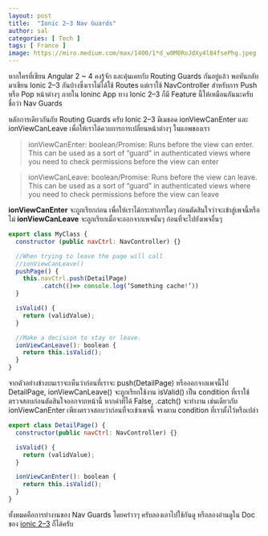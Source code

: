 ```yaml
---
layout: post
title:  "Ionic 2–3 Nav Guards"
author: sal
categories: [ Tech ]
tags: [ France ]
image: https://miro.medium.com/max/1400/1*d_w0M8RoJdXy4l84fsePhg.jpeg
---
```


หากใครที่เขียน Angular 2 ~ 4 คงรู้จัก และคุ้นเคยกับ Routing Guards กันอยู่แล้ว พอหันกลับมาเขียน Ionic 2–3 กันบ้างซึ่งเราไม่ได้ใช้ Routes แต่เราใช้ NavController สำหรับการ Push หรือ Pop หน้าต่างๆ ภายใน Ioninc App ทาง Ionic 2–3 ก็มี Feature นี้ให้เหมือนกันนะครับ ชื่อว่า Nav Guards

หลักการเดียวกันกับ Routing Guards ครับ Ionic 2–3 มีเมธอด ionViewCanEnter และ ionViewCanLeave เพื่อให้เราได้ควบการการเปลี่ยนหน้าต่างๆ ในแอพของเรา

>ionViewCanEnter: boolean/Promise<void>: Runs before the view can enter. This can be used as a sort of “guard” in authenticated views where you need to check permissions before the view can enter

>ionViewCanLeave: boolean/Promise<void>: Runs before the view can leave. This can be used as a sort of “guard” in authenticated views where you need to check permissions before the view can leave

**ionViewCanEnter** จะถูกเรียกก่อน เพื่อให้เราได้กระทำการใดๆ ก่อนตัดสินใจว่าจะเข้าสู่เพจนี้หรือไม่
**ionViewCanLeave** จะถูกเรียกเมื่อจะออกจากเพจนั้นๆ ก่อนที่จะไปยังเพจอื่นๆ

```javascript
export class MyClass {
  constructor (public navCtrl: NavController) {}

  //When trying to leave the page will call
  //ionViewCanLeave()
  pushPage() {
    this.navCtrl.push(DetailPage)
         .catch(()=> console.log(‘Something cache!’))
  }

  isValid() {
    return (validValue);
  }

  //Make a decision to stay or leave.
  ionViewCanLeave(): boolean {
    return this.isValid();
  }
}
```

จากตัวอย่างข้างบนเราจะเห็นว่าก่อนที่เราจะ push(DetailPage) หรือออกจากเพจนี้ไป DetailPage, ionViewCanLeave() จะถูกเรียกใช้งาน isValid() เป็น condition ที่เราใช้ตรวจสอบก่อนตัดสินใจออกจากหน้านี้ หากค่าที่ได้ False, .catch() จะทำงาน
เช่นเดียวกับ ionViewCanEnter เพียงตรวจสอบว่าก่อนที่จะเข้าเพจนี้ จรงตาม condition ที่เราตั้งไว้หรือเปล่า

```javascript
export class DetailPage() {
  constructor(public navCtrl: NavController) {}

  isValid() {
    return (validValue);
  }

  ionViewCanEnter(): boolean {
    return this.isValid();
  }
}
```

ทั้งหมดคือการทำงานของ Nav Guards โดยคร่าวๆ ครับลองเอาไปใช้กันดู หรือลองอ่านดูใน Doc ของ [ionic 2–3](https://ionicframework.com/docs/api/navigation/NavController/#nav-guards) ก็ได้ครับ